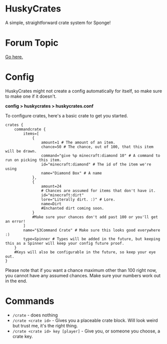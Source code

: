 # HuskyCrates
A simple, straightforward crate system for Sponge!

# Forum Topic
[Go here.](https://forums.spongepowered.org/t/huskycrates-cratesreloaded-but-free-or-something/16433)

# Config
HuskyCrates might not create a config automatically for itself, so make sure to make one if it doesn't.

**config > huskycrates > huskycrates.conf**

To configure crates, here's a basic crate to get you started.

```
crates {
    commandcrate {
        items=[
            {
                amount=1 # The amount of an item.
                chance=50 # The chance, out of 100, that this item will be drawn.
                command="give %p minecraft:diamond 10" # A command to run on picking this item.
                id="minecraft:diamond" # The id of the item we're using
                name="Diamond Box" # A name
            },
            {
                amount=24
                # Chances are assumed for items that don't have it.
                id="minecraft:dirt"
                lore="Literally dirt. :)" # Lore.
                name=Dirt 
                #Enchanted dirt coming soon.
            }
            #Make sure your chances don't add past 100 or you'll get an error!
        ]
        name="§3Command Crate" # Make sure this looks good everywhere :)
        type=Spinner # Types will be added in the future, but keeping this as a Spinner will keep your config future proof.
    }
    #Keys will also be configurable in the future, so keep your eye out.
}
```
Please note that if you want a chance maximum other than 100 right now, you cannot have any assumed chances. Make sure your numbers work out in the end.

# Commands
- `/crate` - does nothing
- `/crate <crate id>` - Gives you a placeable crate block. Will look weird but trust me, it's the right thing.
- `/crate <crate id> key [player]` - Give you, or someone you choose, a crate key.

